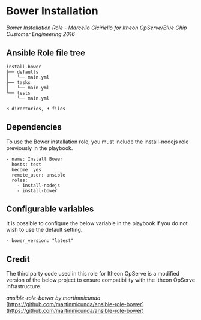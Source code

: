 Bower Installation
================================================

*Bower Installation Role - Marcello Ciciriello*
*for Itheon OpServe/Blue Chip Customer Engineering 2016*

Ansible Role file tree
----------------------

```
install-bower
├── defaults
│   └── main.yml
├── tasks
│   └── main.yml
└── tests
    └── main.yml

3 directories, 3 files
```

Dependencies
------------

To use the Bower installation role, you must include the install-nodejs role previously in the playbook.

```
- name: Install Bower
  hosts: test
  become: yes
  remote_user: ansible
  roles:
    - install-nodejs
    - install-bower
```

Configurable variables
----------------------

It is possible to configure the below variable in the playbook if you do not wish to use the default setting.

```
- bower_version: "latest"
```


Credit
------

The third party code used in this role for Itheon OpServe is a
modified version of the below project to ensure compatibility with the
Itheon OpServe infrastructure.

*ansible-role-bower by martinmicunda*
[https://github.com/martinmicunda/ansible-role-bower](https://github.com/martinmicunda/ansible-role-bower)
